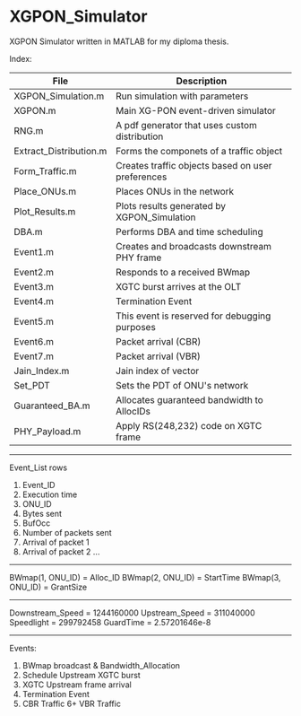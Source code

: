 # XGPON_Simulator
XGPON Simulator written in MATLAB for my diploma thesis.

Index:

| File     | Description    | 
| ---------|----------------|
| XGPON_Simulation.m      | Run simulation with parameters |
| XGPON.m			   		      | Main XG-PON event-driven simulator |
|RNG.m			              | A pdf generator that uses custom distribution|
|Extract_Distribution.m  | Forms the componets of a traffic object|
|Form_Traffic.m			    | Creates traffic objects based on user preferences|
|Place_ONUs.m			      | Places ONUs in the network|
|Plot_Results.m			    | Plots results generated by XGPON_Simulation|
|DBA.m					          | Performs DBA and time scheduling|
|Event1.m				        | Creates and broadcasts downstream PHY frame|
|Event2.m				        | Responds to a received BWmap|
|Event3.m				        | XGTC burst arrives at the OLT|
|Event4.m				        | Termination Event|
|Event5.m				        | This event is reserved for debugging purposes|
|Event6.m				        | Packet arrival (CBR)|
|Event7.m                | Packet arrival (VBR)|
|Jain_Index.m		        | Jain index of vector|
|Set_PDT                 | Sets the PDT of ONU's network|
|Guaranteed_BA.m         | Allocates guaranteed bandwidth to AllocIDs|
|PHY_Payload.m           | Apply RS(248,232) code on XGTC frame|

---------------------------------

Event_List rows
1. Event_ID
2. Execution time
3. ONU_ID
4. Bytes sent
5. BufOcc
6. Number of packets sent
7. Arrival of packet 1
8. Arrival of packet 2
...

---------------------------------

BWmap(1, ONU_ID) = Alloc_ID
BWmap(2, ONU_ID) = StartTime
BWmap(3, ONU_ID) = GrantSize

---------------------------------

Downstream_Speed = 1244160000
Upstream_Speed = 311040000
Speedlight = 299792458
GuardTime = 2.57201646e-8

---------------------------------

Events:
1. BWmap broadcast & Bandwidth_Allocation
2. Schedule Upstream XGTC burst
3. XGTC Upstream frame arrival
4. Termination Event
5. CBR Traffic
6+ VBR Traffic

